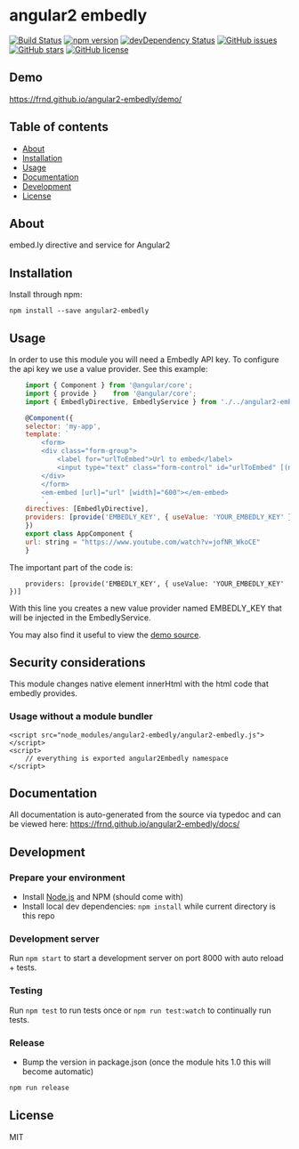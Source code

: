 # angular2 embedly
[![Build Status](https://travis-ci.org/frnd/angular2-embedly.svg?branch=master)](https://travis-ci.org/frnd/angular2-embedly)
[![npm version](https://badge.fury.io/js/angular2-embedly.svg)](http://badge.fury.io/js/angular2-embedly)
[![devDependency Status](https://david-dm.org/frnd/angular2-embedly/dev-status.svg)](https://david-dm.org/frnd/angular2-embedly#info=devDependencies)
[![GitHub issues](https://img.shields.io/github/issues/frnd/angular2-embedly.svg)](https://github.com/frnd/angular2-embedly/issues)
[![GitHub stars](https://img.shields.io/github/stars/frnd/angular2-embedly.svg)](https://github.com/frnd/angular2-embedly/stargazers)
[![GitHub license](https://img.shields.io/badge/license-MIT-blue.svg)](https://raw.githubusercontent.com/frnd/angular2-embedly/master/LICENSE)

## Demo
https://frnd.github.io/angular2-embedly/demo/

## Table of contents

- [About](#about)
- [Installation](#installation)
- [Usage](#usage)
- [Documentation](#documentation)
- [Development](#development)
- [License](#licence)

## About

embed.ly directive and service for Angular2

## Installation

Install through npm:
```
npm install --save angular2-embedly
```

## Usage

In order to use this module you will need a Embedly API key. To configure the api key 
we use a value provider. See this example:

```javascript
    import { Component } from '@angular/core';
    import { provide }    from '@angular/core';
    import { EmbedlyDirective, EmbedlyService } from './../angular2-embedly';

    @Component({
    selector: 'my-app',
    template: `
        <form>
        <div class="form-group">
            <label for="urlToEmbed">Url to embed</label>
            <input type="text" class="form-control" id="urlToEmbed" [(ngModel)]="url" placeholder="Paste an URL to embed...">
        </div>
        </form>
        <em-embed [url]="url" [width]="600"></em-embed>
        `,
    directives: [EmbedlyDirective],
    providers: [provide('EMBEDLY_KEY', { useValue: 'YOUR_EMBEDLY_KEY' })]
    })
    export class AppComponent {
    url: string = "https://www.youtube.com/watch?v=jofNR_WkoCE"
    }
```

The important part of the code is:

```
    providers: [provide('EMBEDLY_KEY', { useValue: 'YOUR_EMBEDLY_KEY' })]
```

With this line you creates a new value provider named EMBEDLY_KEY that will be injected in the EmbedlyService.

You may also find it useful to view the [demo source](https://github.com/frnd/angular2-embedly/blob/master/demo/demo.ts).

## Security considerations

This module changes native element innerHtml with the html code that embedly provides.

### Usage without a module bundler
```
<script src="node_modules/angular2-embedly/angular2-embedly.js"></script>
<script>
    // everything is exported angular2Embedly namespace
</script>
```

## Documentation
All documentation is auto-generated from the source via typedoc and can be viewed here:
https://frnd.github.io/angular2-embedly/docs/

## Development

### Prepare your environment
* Install [Node.js](http://nodejs.org/) and NPM (should come with)
* Install local dev dependencies: `npm install` while current directory is this repo

### Development server
Run `npm start` to start a development server on port 8000 with auto reload + tests. 

### Testing
Run `npm test` to run tests once or `npm run test:watch` to continually run tests.

### Release
* Bump the version in package.json (once the module hits 1.0 this will become automatic)
```bash
npm run release
```
 
## License

MIT
